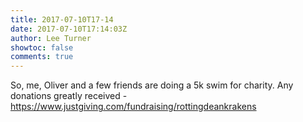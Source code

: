 ```yaml
---
title: 2017-07-10T17-14
date: 2017-07-10T17:14:03Z
author: Lee Turner
showtoc: false
comments: true
---
```


So, me, Oliver and a few friends are doing a 5k swim for charity. Any donations greatly received - https://www.justgiving.com/fundraising/rottingdeankrakens


